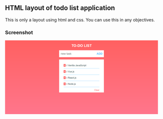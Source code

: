 ## HTML layout of todo list application
This is only a layout using html and css. You can use this in any objectives.

### Screenshot
![1](https://github.com/masudncse/Todo-List-Html-Template/blob/master/screenshoot/1.png)
